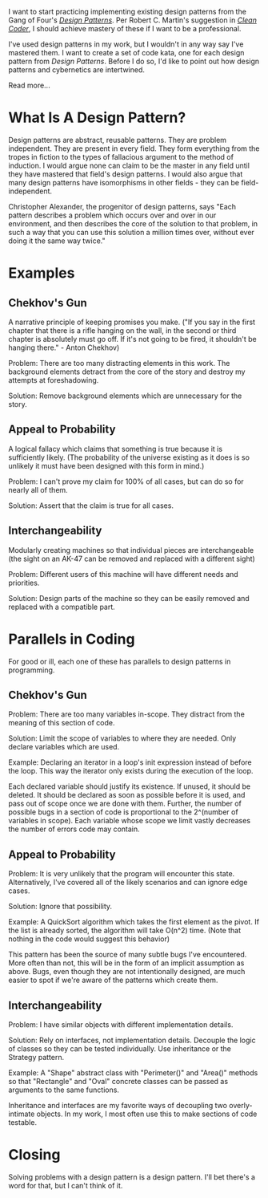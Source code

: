I want to start practicing implementing existing design patterns from the Gang of Four's [*Design Patterns*](http://smile.amazon.com/dp/0201633612).
Per Robert C. Martin's suggestion in [*Clean Coder*](http://smile.amazon.com/dp/0137081073), I should achieve mastery of these if I want to be a professional.

I've used design patterns in my work, but I wouldn't in any way say I've mastered them.
I want to create a set of code kata, one for each design pattern from *Design Patterns*.
Before I do so, I'd like to point out how design patterns and cybernetics are intertwined.

Read more...

# What Is A Design Pattern?

Design patterns are abstract, reusable patterns.
They are problem independent.
They are present in every field.
They form everything from the tropes in fiction to the types of fallacious argument to the method of induction.
I would argue none can claim to be the master in any field until they have mastered that field's design patterns.
I would also argue that many design patterns have isomorphisms in other fields - they can be field-independent.

Christopher Alexander, the progenitor of design patterns, says "Each pattern describes a problem which occurs over and over in our environment, and then describes the core of the solution to that problem, in such a way that you can use this solution a million times over, without ever doing it the same way twice."

# Examples

## Chekhov's Gun

A narrative principle of keeping promises you make.
("If you say in the first chapter that there is a rifle hanging on the wall, in the second or third chapter is absolutely must go off. If it's not going to be fired, it shouldn't be hanging there." - Anton Chekhov)

Problem: There are too many distracting elements in this work.
The background elements detract from the core of the story and destroy my attempts at foreshadowing.

Solution: Remove background elements which are unnecessary for the story.

## Appeal to Probability

A logical fallacy which claims that something is true because it is sufficiently likely.
(The probability of the universe existing as it does is so unlikely it must have been designed with this form in mind.)

Problem: I can't prove my claim for 100% of all cases, but can do so for nearly all of them.

Solution: Assert that the claim is true for all cases.

## Interchangeability

Modularly creating machines so that individual pieces are interchangeable (the sight on an AK-47 can be removed and replaced with a different sight)

Problem: Different users of this machine will have different needs and priorities.

Solution: Design parts of the machine so they can be easily removed and replaced with a compatible part.

# Parallels in Coding

For good or ill, each one of these has parallels to design patterns in programming.

## Chekhov's Gun

Problem: There are too many variables in-scope.
They distract from the meaning of this section of code.

Solution: Limit the scope of variables to where they are needed.
Only declare variables which are used.

Example: Declaring an iterator in a loop's init expression instead of before the loop.
This way the iterator only exists during the execution of the loop.

Each declared variable should justify its existence.
If unused, it should be deleted.
It should be declared as soon as possible before it is used, and pass out of scope once we are done with them.
Further, the number of possible bugs in a section of code is proportional to the 2^(number of variables in scope).
Each variable whose scope we limit vastly decreases the number of errors code may contain.

## Appeal to Probability

Problem: It is very unlikely that the program will encounter this state.
Alternatively, I've covered all of the likely scenarios and can ignore edge cases.

Solution: Ignore that possibility.

Example: A QuickSort algorithm which takes the first element as the pivot.
If the list is already sorted, the algorithm will take O(n^2) time.
(Note that nothing in the code would suggest this behavior)

This pattern has been the source of many subtle bugs I've encountered.
More often than not, this will be in the form of an implicit assumption as above.
Bugs, even though they are not intentionally designed, are much easier to spot if we're aware of the patterns which create them.

## Interchangeability

Problem: I have similar objects with different implementation details.

Solution: Rely on interfaces, not implementation details.
Decouple the logic of classes so they can be tested individually.
Use inheritance or the Strategy pattern.

Example: A "Shape" abstract class with "Perimeter()" and "Area()" methods so that "Rectangle" and "Oval" concrete classes can be passed as arguments to the same functions.

Inheritance and interfaces are my favorite ways of decoupling two overly-intimate objects.
In my work, I most often use this to make sections of code testable.

# Closing

Solving problems with a design pattern is a design pattern.
I'll bet there's a word for that, but I can't think of it.
